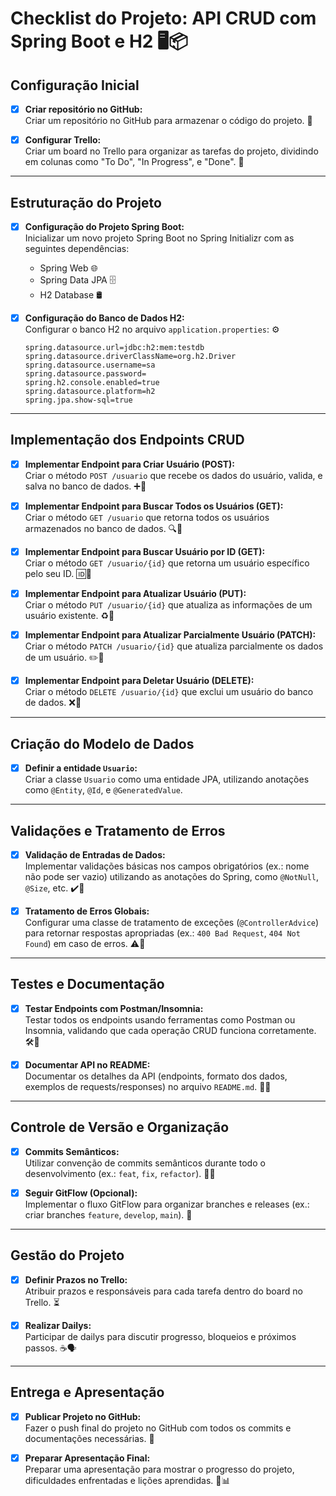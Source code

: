 # Checklist do Projeto: API CRUD com Spring Boot e H2 🖥️📦

## Configuração Inicial

- [x] **Criar repositório no GitHub:**  
  Criar um repositório no GitHub para armazenar o código do projeto. 📁

- [x] **Configurar Trello:**  
  Criar um board no Trello para organizar as tarefas do projeto, dividindo em colunas como "To Do", "In Progress", e "Done". 📝

---

## Estruturação do Projeto

- [x] **Configuração do Projeto Spring Boot:**  
  Inicializar um novo projeto Spring Boot no Spring Initializr com as seguintes dependências:
  - Spring Web 🌐
  - Spring Data JPA 🗄️
  - H2 Database 🛢️

- [x] **Configuração do Banco de Dados H2:**  
  Configurar o banco H2 no arquivo `application.properties`: ⚙️
  ```properties
  spring.datasource.url=jdbc:h2:mem:testdb
  spring.datasource.driverClassName=org.h2.Driver
  spring.datasource.username=sa
  spring.datasource.password=
  spring.h2.console.enabled=true
  spring.datasource.platform=h2
  spring.jpa.show-sql=true

---

## Implementação dos Endpoints CRUD

- [x] **Implementar Endpoint para Criar Usuário (POST):**  
  Criar o método `POST /usuario` que recebe os dados do usuário, valida, e salva no banco de dados. ➕👤

- [x] **Implementar Endpoint para Buscar Todos os Usuários (GET):**  
  Criar o método `GET /usuario` que retorna todos os usuários armazenados no banco de dados. 🔍👥

- [x] **Implementar Endpoint para Buscar Usuário por ID (GET):**  
  Criar o método `GET /usuario/{id}` que retorna um usuário específico pelo seu ID. 🆔👤

- [x] **Implementar Endpoint para Atualizar Usuário (PUT):**  
  Criar o método `PUT /usuario/{id}` que atualiza as informações de um usuário existente. ♻️👤

- [x] **Implementar Endpoint para Atualizar Parcialmente Usuário (PATCH):**  
  Criar o método `PATCH /usuario/{id}` que atualiza parcialmente os dados de um usuário. ✏️👤

- [x] **Implementar Endpoint para Deletar Usuário (DELETE):**  
  Criar o método `DELETE /usuario/{id}` que exclui um usuário do banco de dados. ❌👤

---

## Criação do Modelo de Dados

- [x] **Definir a entidade `Usuario`:**  
  Criar a classe `Usuario` como uma entidade JPA, utilizando anotações como `@Entity`, `@Id`, e `@GeneratedValue`.

---

## Validações e Tratamento de Erros

- [x] **Validação de Entradas de Dados:**  
  Implementar validações básicas nos campos obrigatórios (ex.: nome não pode ser vazio) utilizando as anotações do Spring, como `@NotNull`, `@Size`, etc. ✔️📝

- [x] **Tratamento de Erros Globais:**  
  Configurar uma classe de tratamento de exceções (`@ControllerAdvice`) para retornar respostas apropriadas (ex.: `400 Bad Request`, `404 Not Found`) em caso de erros. ⚠️🚫

---

## Testes e Documentação

- [x] **Testar Endpoints com Postman/Insomnia:**  
  Testar todos os endpoints usando ferramentas como Postman ou Insomnia, validando que cada operação CRUD funciona corretamente. 🛠️🧪

- [x] **Documentar API no README:**  
  Documentar os detalhes da API (endpoints, formato dos dados, exemplos de requests/responses) no arquivo `README.md`. 📖📝

---

## Controle de Versão e Organização

- [x] **Commits Semânticos:**  
  Utilizar convenção de commits semânticos durante todo o desenvolvimento (ex.: `feat`, `fix`, `refactor`). 📝✅

- [x] **Seguir GitFlow (Opcional):**  
  Implementar o fluxo GitFlow para organizar branches e releases (ex.: criar branches `feature`, `develop`, `main`). 🌿

---

## Gestão do Projeto

- [x] **Definir Prazos no Trello:**  
  Atribuir prazos e responsáveis para cada tarefa dentro do board no Trello. ⏳

- [x] **Realizar Dailys:**  
  Participar de dailys para discutir progresso, bloqueios e próximos passos. ☕🗣️

---

## Entrega e Apresentação

- [x] **Publicar Projeto no GitHub:**  
  Fazer o push final do projeto no GitHub com todos os commits e documentações necessárias. 🚀

- [x] **Preparar Apresentação Final:**  
  Preparar uma apresentação para mostrar o progresso do projeto, dificuldades enfrentadas e lições aprendidas. 🎤📊
```

